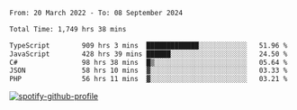 <!--START_SECTION:waka-->

```txt
From: 20 March 2022 - To: 08 September 2024

Total Time: 1,749 hrs 38 mins

TypeScript        909 hrs 3 mins  █████████████░░░░░░░░░░░░   51.96 %
JavaScript        428 hrs 39 mins ██████░░░░░░░░░░░░░░░░░░░   24.50 %
C#                98 hrs 38 mins  █▒░░░░░░░░░░░░░░░░░░░░░░░   05.64 %
JSON              58 hrs 10 mins  ▓░░░░░░░░░░░░░░░░░░░░░░░░   03.33 %
PHP               56 hrs 11 mins  ▓░░░░░░░░░░░░░░░░░░░░░░░░   03.21 %
```

<!--END_SECTION:waka-->
[![spotify-github-profile](https://spotify-github-profile.vercel.app/api/view?uid=c00zprrvy9xiloa9qnco3hmng&cover_image=true&theme=novatorem&show_offline=false&background_color=121212&bar_color=53b14f&bar_color_cover=false)](https://spotify-github-profile.vercel.app/api/view?uid=c00zprrvy9xiloa9qnco3hmng&redirect=true)



